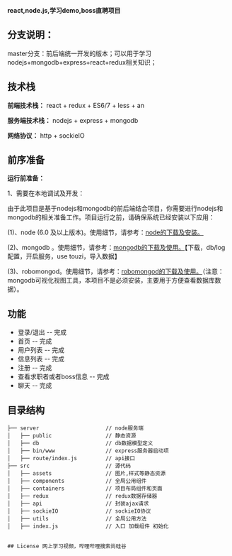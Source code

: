 <b>react,node.js,学习demo,boss直聘项目</b>


## 分支说明：

master分支：前后端统一开发的版本；可以用于学习nodejs+mongodb+express+react+redux相关知识；


## 技术栈

**前端技术栈：** react + redux + ES6/7 + less + an

**服务端技术栈：** nodejs + express  + mongodb

**网络协议：** http + sockieIO




## 前序准备

**运行前准备：**

1、需要在本地调试及开发：

   由于此项目是基于nodejs和mongodb的前后端结合项目，你需要进行nodejs和mongodb的相关准备工作。项目运行之前，请确保系统已经安装以下应用：
   
   (1)、node (6.0 及以上版本)。使用细节，请参考：[node的下载及安装。](https://nodejs.org/en/download/)
   
   (2)、mongodb 。使用细节，请参考：[mongodb的下载及使用。](https://pan.baidu.com/s/1jIxPJrK)【下载，db/log配置，开启服务，use touzi，导入数据】
   
   (3)、robomongod。使用细节，请参考：[robomongod的下载及使用。](https://pan.baidu.com/s/1hsQuc08)（注意：mongodb可视化视图工具，本项目不是必须安装，主要用于方便查看数据库数据）。
        

## 功能
 - 登录/退出 -- 完成
 - 首页 -- 完成
 - 用户列表 -- 完成
 - 信息列表 -- 完成
 - 注册 -- 完成
 - 查看求职者或者boss信息 -- 完成
 - 聊天 -- 完成

## 目录结构
```shell
├── server                     // node服务端
│   ├── public                 // 静态资源
│   ├── db                     // db数据模型定义
│   ├── bin/www                // express服务器启动项
│   ├── route/index.js         // api接口
├── src                        // 源代码
│   ├── assets                 // 图片,样式等静态资源
│   ├── components             // 全局公用组件
│   ├── containers             // 项目布局组件和页面
│   ├── redux                  // redux数据存储器
│   ├── api                    // 封装ajax请求
│   ├── sockieIO               // sockieIO协议
│   ├── utils                  // 全局公用方法
│   ├── index.js               // 入口 加载组件 初始化


## License 网上学习视频，哔哩哔哩搜索尚硅谷

